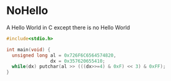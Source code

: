 # NoHello
A Hello World in C except there is no Hello World

```c
#include<stdio.h>

int main(void) {
  unsigned long al = 0x726F6C6564574820,
                dx = 0x357620655410;
  while(dx) putchar(al >> (((dx>>=4) & 0xF) << 3) & 0xFF);
}
```
